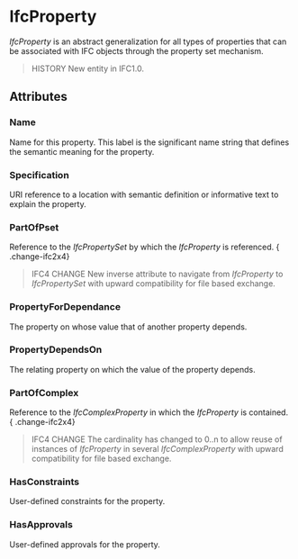 # IfcProperty

_IfcProperty_ is an abstract generalization for all types of properties that can be associated with IFC objects through the property set mechanism.<!-- end of definition -->

> HISTORY  New entity in IFC1.0.

## Attributes

### Name
Name for this property. This label is the significant name string that defines the semantic meaning for the property.

### Specification
URI reference to a location with semantic definition or informative text to explain the property.

### PartOfPset
Reference to the _IfcPropertySet_ by which the _IfcProperty_ is referenced.
{ .change-ifc2x4}
> IFC4 CHANGE  New inverse attribute to navigate from _IfcProperty_ to _IfcPropertySet_ with upward compatibility for file based exchange.

### PropertyForDependance
The property on whose value that of another property depends.

### PropertyDependsOn
The relating property on which the value of the property depends.

### PartOfComplex
Reference to the _IfcComplexProperty_ in which the _IfcProperty_ is contained.
{ .change-ifc2x4}
> IFC4 CHANGE  The cardinality has changed to 0..n to allow reuse of instances of _IfcProperty_ in several _IfcComplexProperty_ with upward compatibility for file based exchange.

### HasConstraints
User-defined constraints for the property.

### HasApprovals
User-defined approvals for the property.
